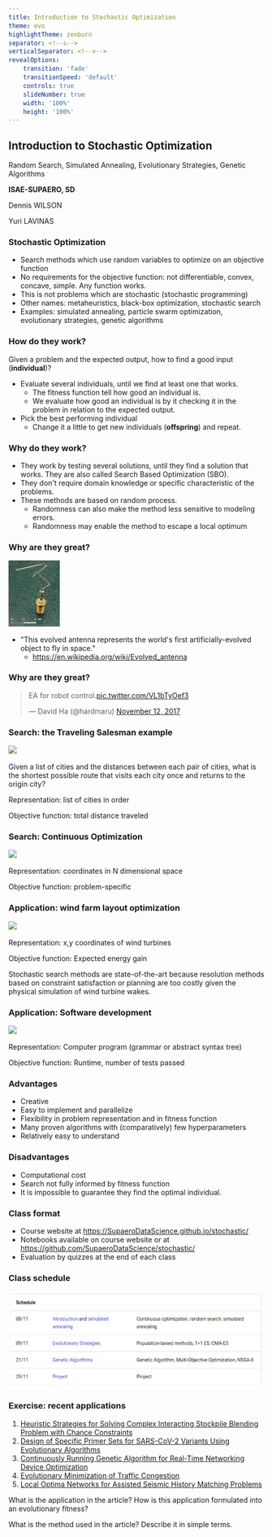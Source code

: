 ```yaml
---
title: Introduction to Stochastic Optimization
theme: evo
highlightTheme: zenburn
separator: <!--s-->
verticalSeparator: <!--v-->
revealOptions:
    transition: 'fade'
    transitionSpeed: 'default'
    controls: true
    slideNumber: true
    width: '100%'
    height: '100%'
---
```


## Introduction to Stochastic Optimization

Random Search, Simulated Annealing, Evolutionary Strategies, Genetic Algorithms

**ISAE-SUPAERO, SD**

Dennis WILSON

Yuri LAVINAS

<!--s-->

### Stochastic Optimization

+ Search methods which use random variables to optimize on an objective function
+ No requirements for the objective function: not differentiable, convex, concave, simple. Any function works.
+ This is not problems which are stochastic (stochastic programming)
+ Other names: metaheuristics, black-box optimization, stochastic search
+ Examples: simulated annealing, particle swarm optimization, evolutionary strategies, genetic algorithms

<!--s-->

### How do they work?

Given a problem and the expected output, how to find a good input (**individual**)?

+ Evaluate several individuals, until we find at least one that works.
    + The fitness function tell how good an individual is.
    + We evaluate how good an individual is by it checking it in the problem in relation to the expected output.
+ Pick the best performing individual
    + Change it a little to get new individuals (**offspring**) and repeat.

<!--s-->

### Why do they work?

+ They work by testing several solutions, until they find a solution that works. They are also called Search Based Optimization (SBO).
+ They don't require domain knowledge or specific characteristic of the problems.
+ These methods are based on random process.
    + Randomness can also make the method less sensitive to modeling errors.
    + Randomness may enable the method to escape a local optimum

<!--s-->

### Why are they great?
<img src="static/img/St_5-xband-antenna.jpg" style="background:none; border:none; box-shadow:none; max-width: 20%; height: auto;"/>

+ "This evolved antenna represents the world's first artificially-evolved object to fly in space."
    + https://en.wikipedia.org/wiki/Evolved_antenna

<!--s-->

### Why are they great?

<blockquote class="twitter-tweet"><p lang="en" dir="ltr">EA for robot control.<a href="https://t.co/VL1bTyOef3">pic.twitter.com/VL1bTyOef3</a></p>&mdash; David Ha (@hardmaru) <a href="https://twitter.com/hardmaru/status/929849328310431744?ref_src=twsrc%5Etfw">November 12, 2017</a></blockquote> <script async src="https://platform.twitter.com/widgets.js" charset="utf-8"></script> 

<!--s-->

### Search: the Traveling Salesman example

<img src="static/img/48StatesTSP.png" style="background:none; border:none; box-shadow:none;"/>

Given a list of cities and the distances between each pair of cities, what is
the shortest possible route that visits each city once and returns to the
origin city?

Representation: list of cities in order

Objective function: total distance traveled

<!--s-->

### Search: Continuous Optimization

<img src="static/img/sgd.gif" style="background:none; border:none; box-shadow:none;"/>

Representation: coordinates in N dimensional space

Objective function: problem-specific

<!--s-->

### Application: wind farm layout optimization

<img src="static/img/LayoutProblem.png" style="background:none; border:none; box-shadow:none;"/>

Representation: x,y coordinates of wind turbines

Objective function: Expected energy gain

Stochastic search methods are state-of-the-art because resolution methods based
on constraint satisfaction or planning are too costly given the physical
simulation of wind turbine wakes.

<!--s-->

### Application: Software development

<img src="static/img/genetic_improvement.png" style="background:none; border:none; box-shadow:none;"/>

Representation: Computer program (grammar or abstract syntax tree)

Objective function: Runtime, number of tests passed


<!--s-->

### Advantages

  + Creative
  + Easy to implement and parallelize
  + Flexibility in problem representation and in fitness function
  + Many proven algorithms with (comparatively) few hyperparameters
  + Relatively easy to understand

<!--s-->

### Disadvantages

  + Computational cost
  + Search not fully informed by fitness function
  + It is impossible to guarantee they find the optimal individual.

<!--s-->

### Class format

+ Course website at https://SupaeroDataScience.github.io/stochastic/
+ Notebooks available on course website or at https://github.com/SupaeroDataScience/stochastic/
+ Evaluation by quizzes at the end of each class

<!--s-->

### Class schedule

<img src="static/img/schedule.png">

<!--s-->

### Exercise: recent applications

1. [Heuristic Strategies for Solving Complex Interacting Stockpile Blending Problem with Chance Constraints](https://raw.githubusercontent.com/SupaeroDataScience/stochastic/master/articles/xie_stockpile.pdf)
2. [Design of Specific Primer Sets for SARS-CoV-2 Variants Using Evolutionary Algorithms](https://raw.githubusercontent.com/SupaeroDataScience/stochastic/master/articles/rincon_cov2.pdf)
3. [Continuously Running Genetic Algorithm for Real-Time Networking Device Optimization](https://raw.githubusercontent.com/SupaeroDataScience/stochastic/master/articles/mandelbaum_networking.pdf)
4. [Evolutionary Minimization of Traffic Congestion](https://raw.githubusercontent.com/SupaeroDataScience/stochastic/master/articles/bother_traffic.pdf)
5. [Local Optima Networks for Assisted Seismic History Matching Problems](https://raw.githubusercontent.com/SupaeroDataScience/stochastic/master/articles/seismic_history.pdf)

What is the application in the article? How is this application formulated into an evolutionary fitness?

What is the method used in the article? Describe it in simple terms.

